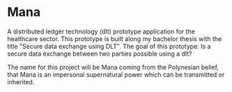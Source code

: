 # Mana
A distributed ledger technology (dlt) prototype application for the healthcare sector. This prototype is built along my bachelor thesis with the title "Secure data exchange using DLT". The goal of this prototype: Is a secure data exchange between two parties possible using a dlt?

The name for this project will be Mana coming from the Polynesian belief, that Mana is an impersonal supernatural power which can be transmitted or inherited.
